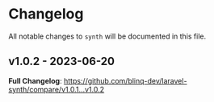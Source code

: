 # Changelog

All notable changes to `synth` will be documented in this file.

## v1.0.2 - 2023-06-20

**Full Changelog**: https://github.com/blinq-dev/laravel-synth/compare/v1.0.1...v1.0.2
